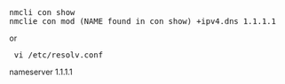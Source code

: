 <pre> 
nmcli con show
nmclie con mod (NAME found in con show) +ipv4.dns 1.1.1.1
</pre>
or
<pre> vi /etc/resolv.conf </pre>
nameserver 1.1.1.1







